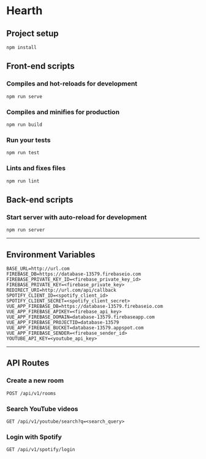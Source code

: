 # Hearth

## Project setup
```
npm install
```
## Front-end scripts

### Compiles and hot-reloads for development
```
npm run serve
```

### Compiles and minifies for production
```
npm run build
```

### Run your tests
```
npm run test
```

### Lints and fixes files
```
npm run lint
```

## Back-end scripts

### Start server with auto-reload for development
```
npm run server
```

---
## Environment Variables

```
BASE_URL=http://url.com
FIREBASE_DB=https://database-13579.firebaseio.com
FIREBASE_PRIVATE_KEY_ID=<firebase_private_key_id>
FIREBASE_PRIVATE_KEY=<firebase_private_key>
REDIRECT_URI=http://url.com/api/callback
SPOTIFY_CLIENT_ID=<spotify_client_id>
SPOTIFY_CLIENT_SECRET=<spotify_client_secret>
VUE_APP_FIREBASE_DB=https://database-13579.firebaseio.com
VUE_APP_FIREBASE_APIKEY=<firebase_api_key>
VUE_APP_FIREBASE_DOMAIN=database-13579.firebaseapp.com
VUE_APP_FIREBASE_PROJECTID=database-13579
VUE_APP_FIREBASE_BUCKET=database-13579.appspot.com
VUE_APP_FIREBASE_SENDER=<firebase_sender_id>
YOUTUBE_API_KEY=<youtube_api_key>
```

---
## API Routes

### Create a new room
```
POST /api/v1/rooms
```

### Search YouTube videos
```
GET /api/v1/youtube/search?q=<search_query>
```

### Login with Spotify
```
GET /api/v1/spotify/login
```
